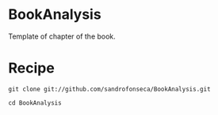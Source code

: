 # BookAnalysis

Template of chapter of the book.

# Recipe
```
git clone git://github.com/sandrofonseca/BookAnalysis.git 

cd BookAnalysis
```
